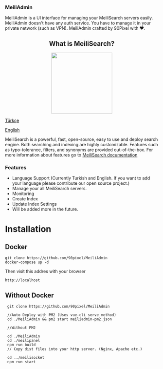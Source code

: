 ### MeiliAdmin

MeiliAdmin is a UI interface for managing your MeiliSearch servers easily. MeiliAdmin doesn't have any auth service. You have to manage it in your private network (such as VPN). MeiliAdmin crafted by 90Pixel with ❤️.

<h2 align="center">
What is MeiliSearch?
</h2> 


<p align="center">


  <img width="200" height="200" src="https://raw.githubusercontent.com/meilisearch/MeiliSearch/main/assets/logo.svg">
</p>

[Türkçe](./README_TR.md)


[English](./README.md)

MeiliSearch is a powerful, fast, open-source, easy to use and deploy search engine. Both searching and indexing are highly customizable. Features such as typo-tolerance, filters, and synonyms are provided out-of-the-box. For more information about features go to [MeiliSearch documentation](https://docs.meilisearch.com/ "MeiliSearch documentation")



### Features

- Language Support (Currently Turkish and English. If you want to add your language please contribute our open source project.)
- Manage your all MeiliSearch servers.
- Monitoring
- Create Index
- Update Index Settings
- Will be added more in the future.

# Installation

## Docker

```
git clone https://github.com/90pixel/MeiliAdmin
docker-compose up -d
```

Then visit this addres with your browser

```http://localhost```

## Without Docker

```
 git clone https://github.com/90pixel/MeiliAdmin
 
 //Auto Deploy with PM2 (Uses vue-cli serve method)
 cd ./MeiliAdmin && pm2 start meiliadmin-pm2.json
  
 //Without PM2
 
 cd ./MeiliAdmin
 cd ./meilipanel
 npm run build
 // Copy dist files into your http server. (Nginx, Apache etc.)
 
 cd ../meilisocket
 npm run start
 
```



